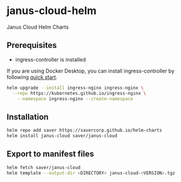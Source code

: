 # janus-cloud-helm

Janus Cloud Helm Charts

## Prerequisites

- ingress-controller is installed

If you are using Docker Desktop, you can install ingress-controller by following [quick start](https://kubernetes.github.io/ingress-nginx/deploy/#quick-start).

```bash
helm upgrade --install ingress-nginx ingress-nginx \
  --repo https://kubernetes.github.io/ingress-nginx \
    --namespace ingress-nginx --create-namespace
```

## Installation

```bash
helm repo add saver https://savercorp.github.io/helm-charts
helm install janus-cloud saver/janus-cloud
```

## Export to manifest files

```bash
helm fetch saver/janus-cloud
helm template --output-dir <DIRECTORY> janus-cloud-<VERSION>.tgz
```
